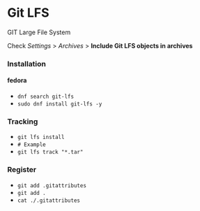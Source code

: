 # Git LFS

GIT Large File System

Check *Settings* > *Archives* > **Include Git LFS objects in archives** 

### Installation

#### fedora

- `dnf search git-lfs`
- `sudo dnf install git-lfs -y`

### Tracking

- `git lfs install`
- `# Example`
- `git lfs track "*.tar"` 

### Register

- `git add .gitattributes`
- `git add .`
- `cat ./.gitattributes`